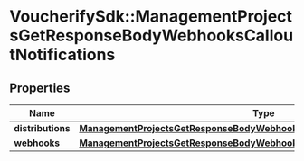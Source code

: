 # VoucherifySdk::ManagementProjectsGetResponseBodyWebhooksCalloutNotifications

## Properties

| Name | Type | Description | Notes |
| ---- | ---- | ----------- | ----- |
| **distributions** | [**ManagementProjectsGetResponseBodyWebhooksCalloutNotificationsDistributions**](ManagementProjectsGetResponseBodyWebhooksCalloutNotificationsDistributions.md) |  | [optional] |
| **webhooks** | [**ManagementProjectsGetResponseBodyWebhooksCalloutNotificationsWebhooks**](ManagementProjectsGetResponseBodyWebhooksCalloutNotificationsWebhooks.md) |  | [optional] |

